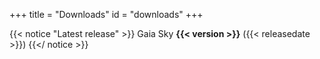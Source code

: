 +++
title = "Downloads"
id = "downloads"
+++

{{< notice "Latest release" >}}
Gaia Sky **{{< version >}}** ({{< releasedate >}})
{{</ notice >}}
